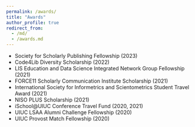 ```yaml
---
permalink: /awards/
title: "Awards"
author_profile: true
redirect_from: 
  - /md/
  - /awards.md
---
```


* Society for Scholarly Publishing Fellowship (2023)
* Code4Lib Diversity Scholarship (2022)
* LIS Education and Data Science Integrated Network Group Fellowship (2021)
* FORCE11 Scholarly Communication Institute Scholarship (2021)
* International Society for Informetrics and Scientometrics Student Travel Award (2021)
* NISO PLUS Scholarship (2021)
* iSchool@UIUC Conference Travel Fund (2020, 2021)
* UIUC LSAA Alumni Challenge Fellowship (2020)
* UIUC Provost Match Fellowship (2020)
